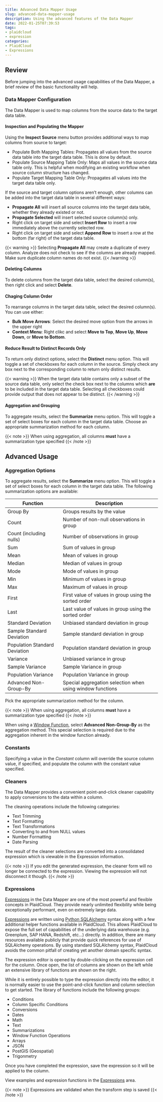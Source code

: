 ```yaml
---
title: Advanced Data Mapper Usage
slug: advanced-data-mapper-usage
description: Using the advanced features of the Data Mapper
date: 2022-01-25T07:39:53
tags:
- plaidcloud
- expression
categories:
- PlaidCloud
- Expressions
---
```


## Review

Before jumping into the advanced usage capabilities of the Data Mapper, a brief review of the basic functionality will help.

### Data Mapper Configuration

The Data Mapper is used to map columns from the source data to the target data table.

#### Inspection and Populating the Mapper

Using the **Inspect Source** menu button provides additional ways to map columns from source to target:

* Populate Both Mapping Tables: Propagates all values from the source data table into the target data table. This is done by default.
* Populate Source Mapping Table Only: Maps all values in the source data table only. This is helpful when modifying an existing workflow when source column structure has changed.
* Populate Target Mapping Table Only: Propagates all values into the target data table only.

If the source and target column options aren’t enough, other columns can be added into the target data table in several different ways:

* **Propagate All** will insert all source columns into the target data table, whether they already existed or not.
* **Propagate Selected** will insert selected source column(s) only.
* Right click on target side and select **Insert Row** to insert a row immediately above the currently selected row.
* Right click on target side and select **Append Row** to insert a row at the bottom (far right) of the target data table.

{{< warning >}}
Selecting **Propagate All** may create a duplicate of every column. Analyze does not check to see if the columns are already mapped. Make sure duplicate column names do not exist.
{{< /warning >}}

#### Deleting Columns

To delete columns from the target data table, select the desired column(s), then right click and select **Delete**.

#### Chaging Column Order

To rearrange columns in the target data table, select the desired column(s).  You can use either:
* **Bulk Move Arrows**: Select the desired move option from the arrows in the upper right
* **Context Menu**: Right clikc and select **Move to Top**, **Move Up**, **Move Down**, or **Move to Bottom**.

#### Reduce Result to Distinct Records Only

To return only distinct options, select the **Distinct** menu option. This will toggle a set of checkboxes for each column in the source. Simply check any box next to the corresponding column to return only distinct results.

{{< warning >}}
When the target data table contains only a subset of the source data table, only select the check box next to the columns which **are** to be included in the target data table. Selecting all checkboxes could provide output that does not appear to be distinct.
{{< /warning >}}

#### Aggregation and Grouping

To aggregate results, select the **Summarize** menu option. This will toggle a set of select boxes for each column in the target data table. Choose an appropriate summarization method for each column.

{{< note >}}
When using aggregation, all columns **must** have a summarization type specified
{{< /note >}}

## Advanced Usage

### Aggregation Options

To aggregate results, select the **Summarize** menu option. This will toggle a set of select boxes for each column in the target data table. The following summarization options are available:

| Function | Description |
|----------|-------------|
| Group By | Groups results by the value |
| Count | Number of non-null observations in group |
| Count (including nulls) | Number of observations in group |
| Sum | Sum of values in group |
| Mean | Mean of values in group |
| Median | Median of values in group |
| Mode | Mode of values in group |
| Min | Minimum of values in group |
| Max | Maximum of values in group |
| First | First value of values in group using the sorted order |
| Last | Last value of values in group using the sorted order |
| Standard Deviation | Unbiased standard deviation in group |
| Sample Standard Deviation | Sample standard deviation in group |
| Population Standard Deviation | Population standard deviation in group |
| Variance | Unbiased variance in group |
| Sample Variance | Sample Variance in group |
| Population Variance | Population Variance in group |
| Advanced Non-Group-By | Special aggregation selection when using window functions |


Pick the appropriate summarization method for the column.

{{< note >}}
When using aggregation, all columns **must** have a summarization type specified
{{< /note >}}

When using a [Window Function](/docs/workflow-steps/common/window-functions), select **Advanced Non-Group-By** as the aggregation method.  This special selection is required
due to the aggregation inherent in the window function already.

### Constants

Specifying a value in the *Constant* column will override the source column value, if specified, and populate the column with the constant value specified.

### Cleaners

The Data Mapper provides a convenient point-and-click cleaner capability to apply conversions to the data within a column.

The cleaning operations include the following categories:
 * Text Trimming
 * Text Formatting
 * Text Transformations
 * Converting to and from NULL values
 * Number Formatting
 * Date Parsing

The result of the cleaner selections are converted into a consolidated expression which is viewable in the Expression information.

{{< note >}}
If you edit the generated expression, the cleaner form will no longer be connected to the expression.  Viewing the expression will not disconnect it though.
{{< /note >}}

### Expressions

[Expressions](/docs/expressions) in the Data Mapper are one of the most powerful and flexible concepts in PlaidCloud.  They provide nearly unlimited flexibility while being exceptionally performant, even on extremely large data.

[Expressions](/docs/expressions) are written using [Python SQLAlchemy](https://www.sqlalchemy.org/) syntax along with a few additional helper functions available in PlaidCloud. 
This allows PlaidCloud to expose the full set of capabilities of the underlying data warehouse (e.g. Greenplum, SAP HANA, Redshift, etc...) directly.  In addition, there are many resources available publicly that provide quick
references for use of SQLAlchemy operations.  By using standard SQLAlchemy syntax, PlaidCloud avoids the common pitfall of creating yet another domain specific syntax.

The expression editor is opened by double-clicking on the expression cell for the column.  Once open, the list of columns are shown on the left while an extensive library of functions are shown on the right.

While it is entirely possible to type the expression directly into the editor, it is normally easier to use the point-and-click function and column selection to get started.  The library of functions include the following groups:

 * Conditions
 * Column Specific Conditions
 * Conversions
 * Dates
 * Math
 * Text
 * Summarizations
 * Window Function Operations
 * Arrays
 * JSON
 * PostGIS (Geospatial)
 * Trigonmetry

Once you have completed the expression, save the expression so it will be applied to the column.

View examples and expression functions in the [Expressions](/docs/expressions) area.

{{< note >}}
Expressions are validated when the transform step is saved
{{< /note >}}
